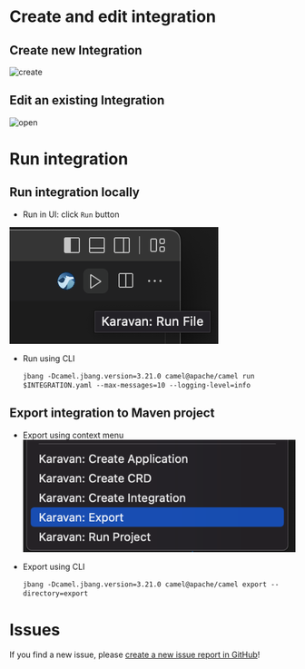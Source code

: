 # Create and edit integration 

## Create new Integration

![create](../images/create.png)

## Edit an existing Integration

![open](../images/open.png)


# Run integration

## Run integration locally
* Run in UI: click `Run` button 

![run](../images/run.png)

* Run using CLI
    ```shell
    jbang -Dcamel.jbang.version=3.21.0 camel@apache/camel run $INTEGRATION.yaml --max-messages=10 --logging-level=info
    ```

## Export integration to Maven project

* Export using context menu
![export](../images/export.png)

* Export using CLI
    ```shell
    jbang -Dcamel.jbang.version=3.21.0 camel@apache/camel export --directory=export
    ```

# Issues

If you find a new issue, please [create a new issue report in GitHub](https://github.com/apache/camel-karavan/issues)!
